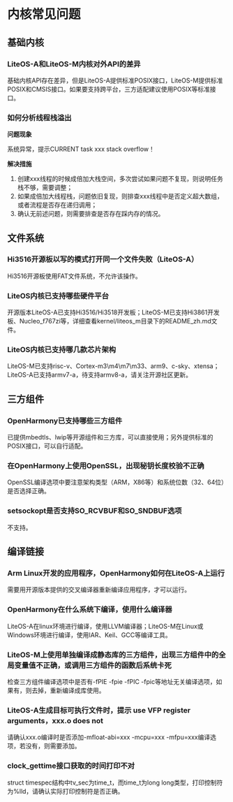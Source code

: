 # 内核常见问题<a name="ZH-CN_TOPIC_0000001169850498"></a>

## 基础内核<a name="section263912372168"></a>

### LiteOS-A和LiteOS-M内核对外API的差异<a name="section447571122918"></a>

基础内核API存在差异，但是LiteOS-A提供标准POSIX接口，LiteOS-M提供标准POSIX和CMSIS接口。如果要支持跨平台，三方适配建议使用POSIX等标准接口。

### 如何分析线程栈溢出<a name="section8623141711293"></a>

**问题现象**

系统异常，提示CURRENT task xxx stack overflow！

**解决措施**

1.  创建xxx线程的时候成倍加大栈空间，多次尝试如果问题不复现，则说明任务栈不够，需要调整；
2.  如果成倍加大线程栈，问题依旧复现，则排查xxx线程中是否定义超大数组，或者流程是否存在递归调用；
3.  确认无前述问题，则需要排查是否存在踩内存的情况。

## 文件系统<a name="section098519592162"></a>

### Hi3516开源板以写的模式打开同一个文件失败（LiteOS-A）<a name="section517972255311"></a>

Hi3516开源板使用FAT文件系统，不允许该操作。

### LiteOS内核已支持哪些硬件平台<a name="section868413518533"></a>

开源版本LiteOS-A已支持Hi3516/Hi3518开发板；LiteOS-M已支持Hi3861开发板、Nucleo\_f767zi等，详细查看kernel/liteos\_m目录下的README\_zh.md文件。

### LiteOS内核已支持哪几款芯片架构<a name="section1131661465417"></a>

LiteOS-M已支持risc-v、Cortex-m3\\m4\\m7\\m33、arm9、c-sky、xtensa；LiteOS-A已支持armv7-a，待支持armv8-a，请关注开源社区更新。

## 三方组件<a name="section971818231178"></a>

### OpenHarmony已支持哪些三方组件<a name="section74138185411"></a>

已提供mbedtls、lwip等开源组件和三方库，可以直接使用；另外提供标准的POSIX接口，可以自行适配。

### 在OpenHarmony上使用OpenSSL，出现秘钥长度校验不正确<a name="section10564614135516"></a>

OpenSSL编译选项中要注意架构类型（ARM，X86等）和系统位数（32、64位）是否选择正确。

### setsockopt是否支持SO\_RCVBUF和SO\_SNDBUF选项<a name="section2093373215556"></a>

不支持。

## 编译链接<a name="section10955302179"></a>

### Arm Linux开发的应用程序，OpenHarmony如何在LiteOS-A上运行<a name="section1164175713557"></a>

需要用开源版本提供的交叉编译器重新编译应用程序，才可以运行。

### OpenHarmony在什么系统下编译，使用什么编译器<a name="section132287223567"></a>

LiteOS-A在linux环境进行编译，使用LLVM编译器；LiteOS-M在Linux或Windows环境进行编译，使用IAR、Keil、GCC等编译工具。

### LiteOS-M上使用单独编译成静态库的三方组件，出现三方组件中的全局变量值不正确，或调用三方组件的函数后系统卡死<a name="section15189154225619"></a>

检查三方组件编译选项中是否有-fPIE -fpie -fPIC -fpic等地址无关编译选项，如果有，则去掉，重新编译成库使用。

### LiteOS-A生成目标可执行文件时，提示 use  VFP register arguments，xxx.o does not<a name="section193571012578"></a>

请确认xxx.o编译时是否添加-mfloat-abi=xxx -mcpu=xxx -mfpu=xxx编译选项，若没有，则需要添加。

### clock\_gettime接口获取的时间打印不对<a name="section8973152015717"></a>

struct timespec结构中tv\_sec为time\_t，而time\_t为long long类型，打印控制符为%lld，请确认实际打印控制符是否正确。

